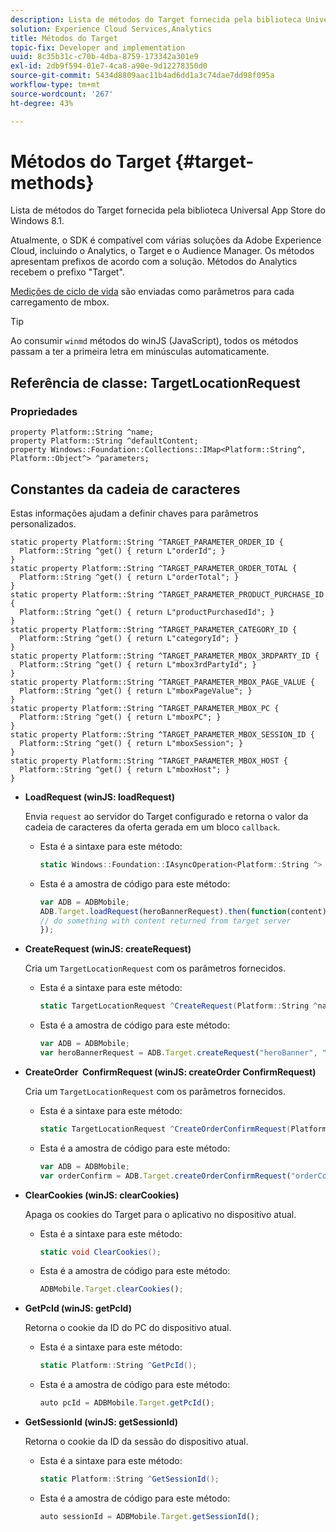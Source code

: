 ```yaml
---
description: Lista de métodos do Target fornecida pela biblioteca Universal App Store do Windows 8.1.
solution: Experience Cloud Services,Analytics
title: Métodos do Target
topic-fix: Developer and implementation
uuid: 8c35b31c-c70b-4dba-8759-173342a301e9
exl-id: 2db9f594-01e7-4ca8-a90e-9d12278350d0
source-git-commit: 5434d8809aac11b4ad6dd1a3c74dae7dd98f095a
workflow-type: tm+mt
source-wordcount: '267'
ht-degree: 43%

---
```


# Métodos do Target {#target-methods}

Lista de métodos do Target fornecida pela biblioteca Universal App Store do Windows 8.1.

Atualmente, o SDK é compatível com várias soluções da Adobe Experience Cloud, incluindo o Analytics, o Target e o Audience Manager. Os métodos apresentam prefixos de acordo com a solução. Métodos do Analytics recebem o prefixo &quot;Target&quot;.

[Medições de ciclo de vida](/help/windows-appstore/metrics.md) são enviadas como parâmetros para cada carregamento de mbox.

>[!TIP]
>
>Ao consumir `winmd` métodos do winJS (JavaScript), todos os métodos passam a ter a primeira letra em minúsculas automaticamente.

## Referência de classe: TargetLocationRequest

### Propriedades

```
property Platform::String ^name; 
property Platform::String ^defaultContent; 
property Windows::Foundation::Collections::IMap<Platform::String^, Platform::Object^> ^parameters;
```

## Constantes da cadeia de caracteres

Estas informações ajudam a definir chaves para parâmetros personalizados.

```
static property Platform::String ^TARGET_PARAMETER_ORDER_ID { 
  Platform::String ^get() { return L"orderId"; } 
} 
static property Platform::String ^TARGET_PARAMETER_ORDER_TOTAL { 
  Platform::String ^get() { return L"orderTotal"; } 
} 
static property Platform::String ^TARGET_PARAMETER_PRODUCT_PURCHASE_ID { 
  Platform::String ^get() { return L"productPurchasedId"; } 
} 
static property Platform::String ^TARGET_PARAMETER_CATEGORY_ID { 
  Platform::String ^get() { return L"categoryId"; } 
} 
static property Platform::String ^TARGET_PARAMETER_MBOX_3RDPARTY_ID { 
  Platform::String ^get() { return L"mbox3rdPartyId"; } 
} 
static property Platform::String ^TARGET_PARAMETER_MBOX_PAGE_VALUE { 
  Platform::String ^get() { return L"mboxPageValue"; } 
} 
static property Platform::String ^TARGET_PARAMETER_MBOX_PC { 
  Platform::String ^get() { return L"mboxPC"; } 
} 
static property Platform::String ^TARGET_PARAMETER_MBOX_SESSION_ID { 
  Platform::String ^get() { return L"mboxSession"; } 
} 
static property Platform::String ^TARGET_PARAMETER_MBOX_HOST { 
  Platform::String ^get() { return L"mboxHost"; } 
}
```

* **LoadRequest (winJS: loadRequest)**

   Envia `request` ao servidor do Target configurado e retorna o valor da cadeia de caracteres da oferta gerada em um bloco `callback`.

   * Esta é a sintaxe para este método:

      ```csharp
      static Windows::Foundation::IAsyncOperation<Platform::String ^> ^LoadRequest(TargetLocationRequest ^request);
      ```

   * Esta é a amostra de código para este método:

      ```js
      var ADB = ADBMobile; 
      ADB.Target.loadRequest(heroBannerRequest).then(function(content) { 
      // do something with content returned from target server 
      });
      ```

* **CreateRequest (winJS: createRequest)**

   Cria um `TargetLocationRequest` com os parâmetros fornecidos.

   * Esta é a sintaxe para este método:

      ```csharp
      static TargetLocationRequest ^CreateRequest(Platform::String ^name, Platform::String ^defaultContent, Windows::Foundation::Collections::IMap<Platform::String^, Platform::Object^> ^parameters); 
      ```

   * Esta é a amostra de código para este método:

      ```js
      var ADB = ADBMobile; 
      var heroBannerRequest = ADB.Target.createRequest("heroBanner", "default.png", null); 
      ```

* **CreateOrder &#x200B; ConfirmRequest (winJS: createOrder &#x200B; ConfirmRequest)**

   Cria um `TargetLocationRequest` com os parâmetros fornecidos.

   * Esta é a sintaxe para este método:

      ```csharp
      static TargetLocationRequest ^CreateOrderConfirmRequest(Platform::String ^name, Platform::String ^orderId, Platform::String ^orderTotal, Platform::String ^productPurchasedId, Windows::Foundation::Collections::IMap<Platform::String^, Platform::Object> ^parameters); 
      ```

   * Esta é a amostra de código para este método:

      ```js
      var ADB = ADBMobile; 
      var orderConfirm = ADB.Target.createOrderConfirmRequest("orderConfirm", "order", "47.88", "3722", null); 
      ```

* **ClearCookies (winJS: clearCookies)**

   Apaga os cookies do Target para o aplicativo no dispositivo atual.

   * Esta é a sintaxe para este método:

      ```csharp
      static void ClearCookies(); 
      ```

   * Esta é a amostra de código para este método:

      ```js
      ADBMobile.Target.clearCookies();
      ```

* **GetPcId (winJS: getPcId)**

   Retorna o cookie da ID do PC do dispositivo atual.

   * Esta é a sintaxe para este método:

      ```csharp
      static Platform::String ^GetPcId();
      ```

   * Esta é a amostra de código para este método:

      ```js
      auto pcId = ADBMobile.Target.getPcId(); 
      ```

* **GetSessionId (winJS: getSessionId)**

   Retorna o cookie da ID da sessão do dispositivo atual.

   * Esta é a sintaxe para este método:

      ```csharp
      static Platform::String ^GetSessionId(); 
      ```

   * Esta é a amostra de código para este método:

      ```js
      auto sessionId = ADBMobile.Target.getSessionId(); 
      ```
